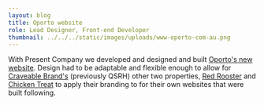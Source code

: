 ```yaml
---
layout: blog
title: Oporto website
role: Lead Designer, Front-end Developer
thumbnail: ../../../static/images/uploads/www-oporto-com-au.png
---
```

With Present Company we developed and designed and built [Oporto's
new website](https://www.oporto.com.au/). Design had to be adaptable and
flexible enough to allow for [Craveable
Brand's](http://www.craveablebrands.com/ "Craveable Brand's") (previously
QSRH) other two properties, [Red Rooster](http://redrooster.com.au/ "Red
Rooster") and [Chicken Treat](https://www.chickentreat.com.au/) to apply their
branding to for their own websites that were built following.